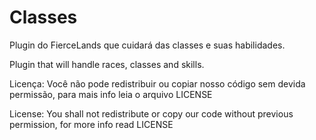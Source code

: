 # Classes
Plugin do FierceLands que cuidará das classes e suas habilidades.

Plugin that will handle races, classes and skills.

Licença: Você não pode redistribuir ou copiar nosso código sem devida permissão, para mais info leia o arquivo LICENSE

License: You shall not redistribute or copy our code without previous permission, for more info read LICENSE
